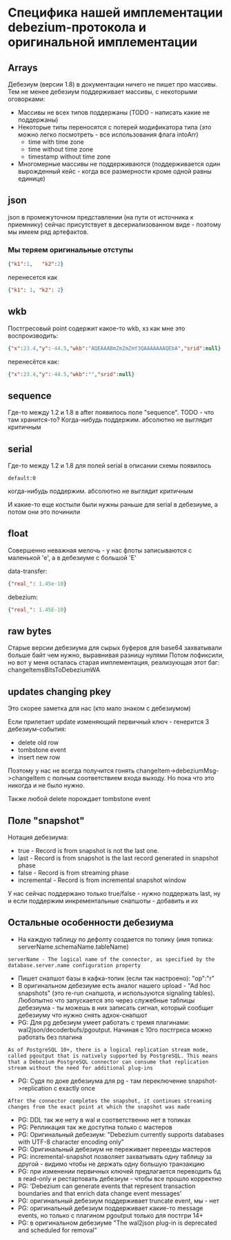 # Специфика нашей имплементации debezium-протокола и оригинальной имплементации

## Arrays

Дебезиум (версии 1.8) в документации ничего не пишет про массивы.
Тем не менее дебезиум поддерживает массивы, с некоторыми оговорками:
- Массивы не всех типов поддержаны (TODO - написать какие не поддержаны)
- Некоторые типы переносятся с потерей модификатора типа (это можно легко посмотреть - все использования флага intoArr)
  - time with time zone
  - time without time zone
  - timestamp without time zone
- Многомерные массивы не поддерживаются (поддерживается один вырожденный кейс - когда все размерности кроме одной равны единице)

## json

json в промежуточном представлении (на пути от источника к приемнику) сейчас присутствует в десериализованном виде - поэтому мы имеем ряд артефактов.

### Мы теряем оригинальные отступы
```json
{"k1":1,   "k2":2}
```
перенесется как
```json
{"k1": 1, "k2": 2}
```

## wkb

Постгресовый point содержит какое-то wkb, хз как мне это воспроизводить:

```json
{"x":23.4,"y":-44.5,"wkb":"AQEAAABmZmZmZmY3QAAAAAAAQEbA","srid":null}
```
перенесётся как:
```json
{"x":23.4,"y":-44.5,"wkb":"","srid":null}
```

## sequence
Где-то между 1.2 и 1.8 в after появилось поле "sequence".
TODO - что там хранится-то?
Когда-нибудь поддержим. абсолютно не выглядит критичным

## serial
Где-то между 1.2 и 1.8 для полей serial в описании схемы появилось
```
default:0
```
когда-нибудь поддержим. абсолютно не выглядит критичным

И какие-то еще костыли были нужны раньше для serial в дебезиуме, а потом они это починили

## float

Совершенно неважная мелочь - у нас флоты записываются с маленькой 'e', а в дебезиуме с большой 'E'

data-transfer:
```json
{"real_": 1.45e-10}
```
debezium:
```json
{"real_": 1.45E-10}
```

## raw bytes

Старые версии дебезиума для сырых буферов для base64 захватывали больше байт чем нужно, выравнивая разницу нулями
Потом пофиксили, но вот у меня осталась старая имплементация, реализующая этот баг: changeItemsBitsToDebeziumWA

## updates changing pkey

Это скорее заметка для нас (кто мало знаком с дебезиумом)

Если прилетает update изменяющий первичный ключ - генерится 3 дебезиум-события:
- delete old row
- tombstone event
- insert new row

Поэтому у нас не всегда получится гонять changeItem->debeziumMsg->changeItem с полным соответствием входа выходу. Но пока что это никогда и не было нужно.

Также любой delete порождает tombstone event

## Поле "snapshot"

Нотация дебезиума:
- true - Record is from snapshot is not the last one.
- last - Record is from snapshot is the last record generated in snapshot phase
- false - Record is from streaming phase
- incremental - Record is from incremental snapshot window

У нас сейчас поддержано только true/false - нужно поддержать last, ну и если поддержим инкрементальные снапшоты - добавить и их

## Остальные особенности дебезиума

- На каждую таблицу по дефолту создается по топику (имя топика: serverName.schemaName.tableName)
```
serverName - The logical name of the connector, as specified by the database.server.name configuration property
```
- Пишет снапшот базы в кафка-топик (если так настроено): "op":"r"
- В оригинальном дебезиуме есть аналог нашего upload - "Ad hoc snapshots" (это re-run снапшота, и используются signaling tables). Любопытно что запускается это через служебные таблицы дебезиума - ты можешь в них записать сигнал, который сообщит дебезиуму что нужно снять адхок-снапшот
- PG: Для pg дебезиум умеет работать с тремя плагинами: wal2json/decoderbufs/pgoutput. Начиная с 10го постгреса можно работать без плагина
```
As of PostgreSQL 10+, there is a logical replication stream mode, called pgoutput that is natively supported by PostgreSQL. This means that a Debezium PostgreSQL connector can consume that replication stream without the need for additional plug-ins
```
- PG: Судя по доке дебезиума для pg - там переключение snapshot->replication с exactly once
```
After the connector completes the snapshot, it continues streaming changes from the exact point at which the snapshot was made
```
- PG: DDL так же нету в wal и соответственно нет в топиках
- PG: Репликация так же доступна только с мастеров
- PG: Оригинальный дебезиум: "Debezium currently supports databases with UTF-8 character encoding only"
- PG: Оригинальный дебезиум не переживает переезды мастеров
- PG: incremental-snapshot позволяет захватывать одну таблицу за другой - видимо чтобы не держать одну большую транзакцию
- PG: при изменении первичных ключей предлагается переводить бд в read-only и рестартовать дебезиум - чтобы все прошло корректно
- PG: 'Debezium can generate events that represent transaction boundaries and that enrich data change event messages'
- PG: оригинальный дебезиум поддерживает truncate event, мы - нет
- PG: оригинальный дебезиум поддерживает какие-то message events, но только с плагином pgoutput только для постгри 14+
- PG: в оригинальном дебезиуме "The wal2json plug-in is deprecated and scheduled for removal"
